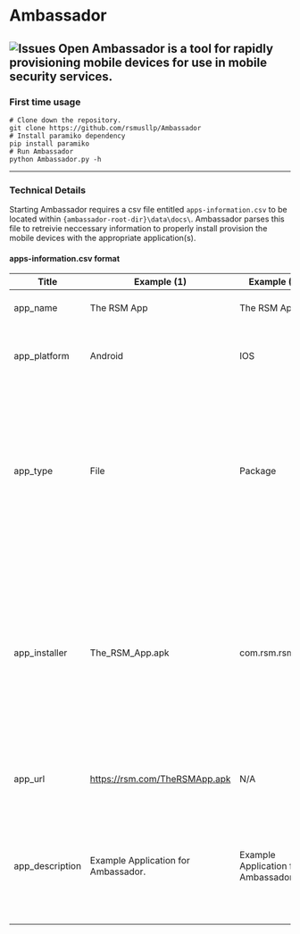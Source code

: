 # Ambassador

![Issues Open](https://img.shields.io/github/issues/rsmusllp/ambassador)
Ambassador is a tool for rapidly provisioning mobile devices for use in mobile security services.
------
### First time usage
```
# Clone down the repository.
git clone https://github.com/rsmusllp/Ambassador
# Install paramiko dependency
pip install paramiko
# Run Ambassador
python Ambassador.py -h 
```
------
### Technical Details 
Starting Ambassador requires a csv file entitled `apps-information.csv` to be located within `{ambassador-root-dir}\data\docs\`. Ambassador parses this file to retreivie neccessary information to properly install provision the mobile devices with the appropriate application(s). 

#### apps-information.csv format
| Title           | Example (1)                         | Example (2)                         | Description                                                                                                                                                        |
|-----------------|-------------------------------------|-------------------------------------|--------------------------------------------------------------------------------------------------------------------------------------------------------------------|
| app_name        | The RSM App                         | The RSM App                         | The application identifier.                                                                                                                                        |
| app_platform    | Android                             | IOS                                 | The platform the application runs on.                                                                                                                              |
| app_type        | File                                | Package                             | This value can have two values (file or package). Files are APK(s) or IPA(s) to be installed through IDB or ADB. Packages are hosted through aptitude.             |
| app_installer   | The_RSM_App.apk                     | com.rsm.rsmapp                      | This value either needs to be the file name for the IPA or APK to be installed through a debugging bridge or the package identifier as specified through aptitude. |
| app_url         | https://rsm.com/TheRSMApp.apk       | N/A                                 | The URL to retrieve the application from (N/A if a package).                                                                                                       |
| app_description | Example Application for Ambassador. | Example Application for Ambassador. | The description to be displayed beside the app_name when a user uses the `--help-apps` flag. 





